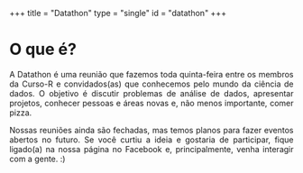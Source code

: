 +++
title =  "Datathon"
type = "single"
id = "datathon"
+++

# O que é?

<div align="justify">
<p>
A Datathon é uma reunião que fazemos toda quinta-feira entre os
membros da Curso-R e convidados(as) que conhecemos pelo mundo da 
ciência de dados. O objetivo é discutir problemas de análise de dados,
apresentar projetos, conhecer pessoas e áreas novas e, não menos
importante, comer pizza.
</p> 

<p>
Nossas reuniões ainda são fechadas, mas temos planos para fazer
eventos abertos no futuro. Se você curtiu a ideia e gostaria de
participar, fique ligado(a) na nossa página no Facebook e, 
principalmente, venha interagir com a gente. :)
</p>
</div>




